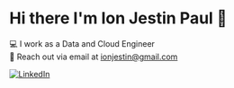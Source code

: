 # Hi there I'm Ion Jestin Paul 👋
:computer: I work as a Data and Cloud Engineer <br>
📧 Reach out via email at ionjestin@gmail.com 

[![LinkedIn][1.2]][1] 


[1.2]: https://i.imgur.com/6imiIfl.png


[1]: https://www.linkedin.com/in/ionjestin


